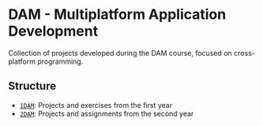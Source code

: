 # DAM - Multiplatform Application Development

Collection of projects developed during the DAM course, focused on cross-platform programming.

## Structure

- [`1DAM`](./1DAM): Projects and exercises from the first year  
- [`2DAM`](./2DAM): Projects and assignments from the second year
